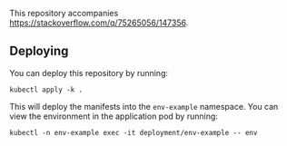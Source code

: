This repository accompanies <https://stackoverflow.com/q/75265056/147356>.

## Deploying

You can deploy this repository by running:

```
kubectl apply -k .
```

This will deploy the manifests into the `env-example` namespace. You can view the environment in the application pod by running:

```
kubectl -n env-example exec -it deployment/env-example -- env
```
